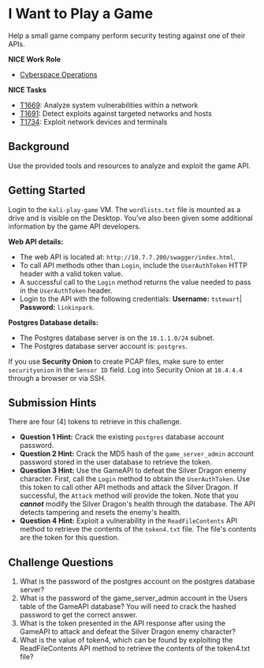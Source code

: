 # I Want to Play a Game

Help a small game company perform security testing against one of their APIs.

**NICE Work Role**

- [Cyberspace Operations](https://niccs.cisa.gov/workforce-development/nice-framework/)

**NICE Tasks**

- [T1669](https://niccs.cisa.gov/workforce-development/nice-framework/): Analyze system vulnerabilities within a network
- [T1691](https://niccs.cisa.gov/workforce-development/nice-framework/): Detect exploits against targeted networks and hosts
- [T1734](https://niccs.cisa.gov/workforce-development/nice-framework/): Exploit network devices and terminals

## Background

Use the provided tools and resources to analyze and exploit the game API.

## Getting Started

Login to the `kali-play-game` VM.  The `wordlists.txt` file is mounted as a drive and is visible on the Desktop. You've also been given some additional information by the game API developers.

**Web API details:**

 - The web API is located at: `http://10.7.7.200/swagger/index.html`.
 - To call API methods other than `Login`, include the `UserAuthToken` HTTP header with a valid token value.
 - A successful call to the `Login` method returns the value needed to pass in the `UserAuthToken` header.
 - Login to the API with the following credentials: **Username:** `tstewart`| **Password:** `linkinpark`.

**Postgres Database details:**

 - The Postgres database server is on the `10.1.1.0/24` subnet.
 - The Postgres database server account is: `postgres`.

If you use **Security Onion** to create PCAP files, make sure to enter `securityonion` in the `Sensor ID` field. Log into Security Onion at `10.4.4.4` through a browser or via SSH.

## Submission Hints

There are four (4) tokens to retrieve in this challenge.

- **Question 1 Hint:** Crack the existing `postgres` database account password.
- **Question 2 Hint:** Crack the MD5 hash of the `game_server_admin` account password stored in the user database to retrieve the token.
- **Question 3 Hint:** Use the GameAPI to defeat the Silver Dragon enemy character. First, call the `Login` method to obtain the `UserAuthToken`. Use this token to call other API methods and attack the Silver Dragon. If successful, the `Attack` method will provide the token. Note that you ***cannot*** modify the Silver Dragon's health through the database. The API detects tampering and resets the enemy's health.
- **Question 4 Hint:** Exploit a vulnerability in the `ReadFileContents` API method to retrieve the contents of the `token4.txt` file. The file's contents are the token for this question.

## Challenge Questions

1. What is the password of the postgres account on the postgres database server?
2. What is the password of the game_server_admin account in the Users table of the GameAPI database? You will need to crack the hashed password to get the correct answer.
3. What is the token presented in the API response after using the GameAPI to attack and defeat the Silver Dragon enemy character?
4. What is the value of token4, which can be found by exploiting the ReadFileContents API method to retrieve the contents of the token4.txt file?